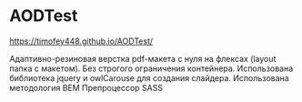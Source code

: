 # AODTest
https://timofey448.github.io/AODTest/

Адаптивно-резиновая верстка pdf-макета с нуля на флексах (layout папка с макетом).
Без строгого ограничения контейнера.
Использована библиотека jquery и  owlCarouse для создания слайдера.
Использована методология BEM
Препроцессор SASS
